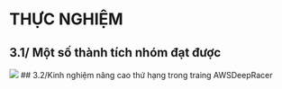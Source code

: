 # THỰC NGHIỆM
## 3.1/ Một số thành tích nhóm  đạt được 
<img src="img/mr225">
## 3.2/Kinh nghiệm nâng cao thứ hạng trong traing AWSDeepRacer 